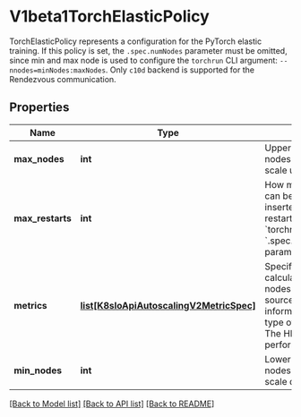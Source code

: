 # V1beta1TorchElasticPolicy

TorchElasticPolicy represents a configuration for the PyTorch elastic training. If this policy is set, the `.spec.numNodes` parameter must be omitted, since min and max node is used to configure the `torchrun` CLI argument: `--nnodes=minNodes:maxNodes`. Only `c10d` backend is supported for the Rendezvous communication.

## Properties

| Name             | Type                                                                            | Description                                                                                                                                                                                                                              | Notes      |
|------------------|---------------------------------------------------------------------------------|------------------------------------------------------------------------------------------------------------------------------------------------------------------------------------------------------------------------------------------|------------|
| **max_nodes**    | **int**                                                                         | Upper limit for the number of nodes to which training job can scale up.                                                                                                                                                                  | [optional] |
| **max_restarts** | **int**                                                                         | How many times the training job can be restarted. This value is inserted into the &#x60;--max-restarts&#x60; argument of the &#x60;torchrun&#x60; CLI and the &#x60;.spec.failurePolicy.maxRestarts&#x60; parameter of the training Job. | [optional] |
| **metrics**      | [**list[K8sIoApiAutoscalingV2MetricSpec]**](K8sIoApiAutoscalingV2MetricSpec.md) | Specification which are used to calculate the desired number of nodes. See the individual metric source types for more information about how each type of metric must respond. The HPA will be created to perform auto-scaling.          | [optional] |
| **min_nodes**    | **int**                                                                         | Lower limit for the number of nodes to which training job can scale down.                                                                                                                                                                | [optional] |

[[Back to Model list]](../README.md#documentation-for-models) [[Back to API list]](../README.md#documentation-for-api-endpoints) [[Back to README]](../README.md)
